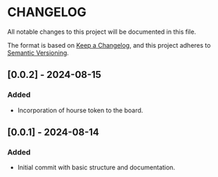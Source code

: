 # CHANGELOG

All notable changes to this project will be documented in this file.

The format is based on [Keep a Changelog](https://keepachangelog.com/en/1.0.0/),
and this project adheres to [Semantic Versioning](https://semver.org/spec/v2.0.0.html).

## [0.0.2] - 2024-08-15
### Added
- Incorporation of hourse token to the board.


## [0.0.1] - 2024-08-14
### Added
- Initial commit with basic structure and documentation.

